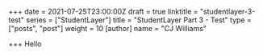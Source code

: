 +++
date = 2021-07-25T23:00:00Z
draft = true
linktitle = "studentlayer-3-test"
series = ["StudentLayer"]
title = "StudentLayer Part 3 - Test"
type = ["posts", "post"]
weight = 10
[author]
name = "CJ Williams"

+++
Hello